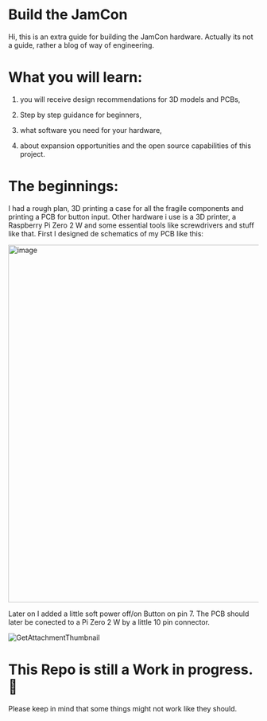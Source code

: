 # Build the JamCon
Hi, this is an extra guide for building the JamCon hardware. 
Actually its not a guide, rather a blog of way of engineering.

# What you will learn:
1. you will receive design recommendations for 3D models and PCBs,

2. Step by step guidance for beginners,

3. what software you need for your hardware,

4. about expansion opportunities and the open source capabilities of this project.

# The beginnings:
I had a rough plan, 3D printing a case for all the fragile components and printing a PCB for button input.
Other hardware i use is a 3D printer, a Raspberry Pi Zero 2 W and some essential tools like screwdrivers and stuff like that.
First I designed de schematics of my PCB like this:

<img width="636" height="719" alt="image" src="https://github.com/user-attachments/assets/411194c2-1239-4ff3-a77d-06368590bfbd" />

Later on I added a little soft power off/on Button on pin 7.
The PCB should later be conected to a Pi Zero 2 W by a little 10 pin connector. 

![GetAttachmentThumbnail](https://github.com/user-attachments/assets/d4f40782-692a-4dfd-a774-9ea2d8f781cb)

# This Repo is still a Work in progress. 🚧
Please keep in mind that some things might not work like they should. 
